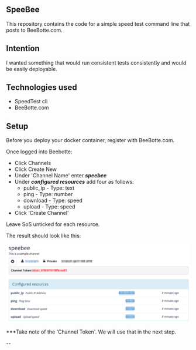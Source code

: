 
SpeeBee
-------

This repository contains the code for a simple speed test command line that
posts to BeeBotte.com.

Intention
---------

I wanted something that would run consistent tests consistently and would be
easily deployable.

Technologies used
-----------------

* SpeedTest cli
* BeeBotte.com

Setup
-----

Before you deploy your docker container, register with BeeBotte.com.

Once logged into Beebotte:

* Click Channels
* Click Create New
* Under 'Channel Name' enter ***speebee***
* Under ***configured resources*** add four as follows:
  * public_ip - Type: text
  * ping - Type: number
  * download - Type: speed
  * upload - Type: speed
* Click 'Create Channel'

Leave SoS unticked for each resource.

The result should look like this:

![BeeBotte Channel Setup](img/beebotte_channel_setup.png)

***Take note of the 'Channel Token'. We will use that in the next step.




--
